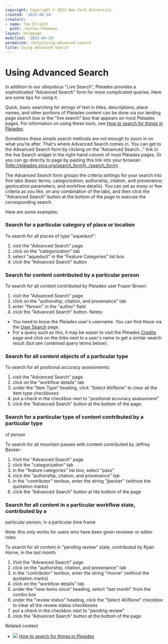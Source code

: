 ```yaml
---
copyright: Copyright © 2013 New York University.
created: '2013-04-24'
creators:
- name: Tom Elliott
  path: /author/thomase
layout: helppage
modified: '2013-04-24'
permalink: /help/using-advanced-search
title: Using Advanced Search
---
```


#  Using Advanced Search

In addition to our ubiquitous "Live Search", Pleiades provides a sophisticated
"Advanced Search" form for more complicated queries. Here are some tips for
using it.

Quick, basic searching for strings of text in titles, descriptions, place
names, and other portions of Pleiades content can be done via our landing page
search box or the "live search" box that appears on most Pleiades pages. For
information on using these tools, see [How to search for things in
Pleiades](how-to-search "How to search for things in Pleiades" ).

Sometimes these simple search methods are not enough to zoom in on what you're
after. That's where Advanced Search comes in. You can get to the Advanced
Search form by clicking on the "Advanced Search..." link in the live Search
widget in the right-hand column of most Pleiades pages. Or you can go directly
to page by pasting this link into your browser:
[http://pleiades.stoa.org/search_form](../search_form).

The Advanced Search form groups the criteria settings for your search into
five tabs (basic terms; categorization; authorship, citation, and provenance;
geolocation parameters; and workflow details). You can set as many or few
criteria as you like, on any combination of the tabs, and then click the
"Advanced Search" button at the bottom of the page to execute the
corresponding search.

Here are some examples:

### Search for a particular category of place or location

To search for all places of type "aqueduct":

1. visit the "Advanced Search" page
2. click on the "categorization" tab
3. select "aqueduct" in the "Feature Categories" list box
4. click the "Advanced Search" button

### Search for content contributed by a particular person

To search for all content contributed by Pleiades user Frazer Brown:

1. visit the "Advanced Search" page
2. click on the "authorship, citation, and provenance" tab
3. enter "fbrown" in the "author" field
4. click the "Advanced Search" button.
Notes:

* You need to know the Pleiades user's username. You can find these via the [User Search](../Members) page.
* For a query such as this, it may be easier to visit the Pleiades [Credits](../credits) page and click on the links next to a user's name to get a similar search result (but see combined query terms below).

### Search for all content objects of a particular type

To search for all positional accuracy assessments:

1. visit the "Advanced Search" page
2. click on the "workflow details" tab
3. under the "Item Type" heading, click "Select All/None" to clear all the item type checkboxes
4. put a check in the checkbox next to "positional accuracy assessment"
5. click the "Advanced Search" button at the bottom of the page.

### Search for a particular type of content contributed by a particular type
of person

To search for all mountain passes with content contributed by Jeffrey Becker:

1. Visit the "Advanced Search" page
2. click the "categorization" tab
3. in the "feature categories" list box, select "pass"
4. click the "authorship, citation, and provenance" tab
5. in the "contributor" textbox, enter the string "jbecker" (without the quotation marks)
6. click the "Advanced Search" button at hte bottom of the page

### Search for all content in a particular workflow state, contributed by a
particular person, in a particular time frame

Note: this only works for users who have been given reviewer or editor roles.

To search for all content in "pending review" state, contributed by Ryan
Horne, in the last month:

1. Visit the "Advanced Search" page
2. click on the "authorship, citation, and provenance" tab
3. in the "contributor" textbox, enter the string "rhorne" (without the quotation marks)
4. click on the "workflow details" tab
5. under the "new items since" heading, select "last month" from the combo box
6. under the "review status" heading, click the "Select All/None" checkbox to clear all the review status checkboxes
7. put a check in the checkbox next to "pending review"
8. click the "Advanced Search" button at the bottom of the page

Related content

* ![](http://pleiades.stoa.org/document_icon.gif) [How to search for things in Pleiades](http://pleiades.stoa.org/help/how-to-search "Learn how to find a place by its ancient or modern name, and in other ways." )
